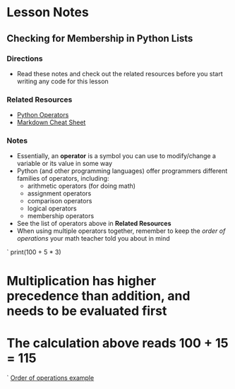 # Lesson Notes
## Checking for Membership in Python Lists

### Directions
- Read these notes and check out the related resources before you start writing any code for this lesson


### Related Resources
- [Python Operators](https://www.w3schools.com/python/python_operators.asp)
- [Markdown Cheat Sheet](https://www.markdownguide.org/cheat-sheet/)


### Notes

- Essentially, an **operator** is a symbol you can use to modify/change a variable or its value in some way
- Python (and other programming languages) offer programmers different families of operators, including:
  - arithmetic operators (for doing math)
  - assignment operators
  - comparison operators
  - logical operators
  - membership operators
- See the list of operators above in **Related Resources**
- When using multiple operators together, remember to keep the *order of operations* your math teacher told you about in mind

`
print(100 + 5 * 3)

# Multiplication has higher precedence than addition, and needs to be evaluated first
# The calculation above reads 100 + 15 = 115
`
[Order of operations example](https://www.w3schools.com/python/trypython.asp?filename=demo_precedence_multiplication)
